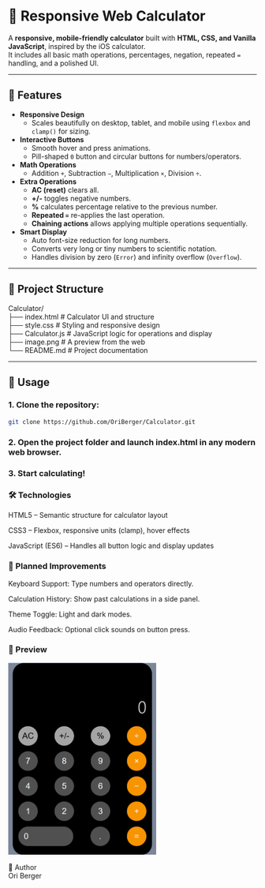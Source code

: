 # 🧮 Responsive Web Calculator

A **responsive, mobile-friendly calculator** built with **HTML, CSS, and Vanilla JavaScript**, inspired by the iOS calculator.  
It includes all basic math operations, percentages, negation, repeated `=` handling, and a polished UI.

---

## 🚀 Features

- **Responsive Design**
  - Scales beautifully on desktop, tablet, and mobile using `flexbox` and `clamp()` for sizing.
- **Interactive Buttons**
  - Smooth hover and press animations.
  - Pill-shaped `0` button and circular buttons for numbers/operators.
- **Math Operations**
  - Addition `+`, Subtraction `−`, Multiplication `×`, Division `÷`.
- **Extra Operations**
  - **AC (reset)** clears all.
  - **+/-** toggles negative numbers.
  - **%** calculates percentage relative to the previous number.
  - **Repeated `=`** re-applies the last operation.
  - **Chaining actions** allows applying multiple operations sequentially.
- **Smart Display**
  - Auto font-size reduction for long numbers.
  - Converts very long or tiny numbers to scientific notation.
  - Handles division by zero (`Error`) and infinity overflow (`Overflow`).

---

## 📂 Project Structure

Calculator/ <br>
├── index.html # Calculator UI and structure <br>
├── style.css # Styling and responsive design <br>
├── Calculator.js # JavaScript logic for operations and display <br>
├── image.png # A preview from the web <br>
└── README.md # Project documentation <br>


---

## 📖 Usage

### 1. Clone the repository:

```bash
git clone https://github.com/OriBerger/Calculator.git
```

### 2. Open the project folder and launch index.html in any modern web browser.

### 3. Start calculating!

### 🛠️ Technologies <br>
HTML5 – Semantic structure for calculator layout

CSS3 – Flexbox, responsive units (clamp), hover effects

JavaScript (ES6) – Handles all button logic and display updates

### 🎯 Planned Improvements <br>
Keyboard Support: Type numbers and operators directly.

Calculation History: Show past calculations in a side panel.

Theme Toggle: Light and dark modes.

Audio Feedback: Optional click sounds on button press.

### 📸 Preview <br>

<img src="./image/image.png" alt="Preview" width="300">

👤 Author <br>
Ori Berger